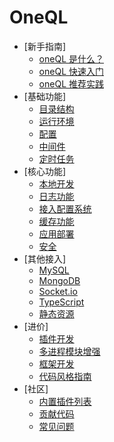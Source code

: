# OneQL

* [新手指南]
    * [oneQL 是什么？](guide/intro.md)
    * [oneQL 快速入门](guide/quickstart.md)
    * [oneQL 推荐实践](guide/recommend.md)
* [基础功能]
    * [目录结构](functional/dirtree.md)
    * [运行环境](functional/env.md)
    * [配置](functional/redis.md)
    * [中间件](functional/redis.md)
    * [定时任务](functional/redis.md)
* [核心功能]
    * [本地开发](utils/dev.md)
    * [日志功能](utils/xconfig.md)
    * [接入配置系统](utils/xlog.md)
    * [缓存功能](utils/redis.md)
    * [应用部署](utils/redis.md)
    * [安全](utils/redis.md)
* [其他接入]
    * [MySQL](utils/xconfig.md)
    * [MongoDB](utils/xlog.md)
    * [Socket.io](utils/redis.md)
    * [TypeScript](utils/redis.md)
    * [静态资源](utils/redis.md)
* [进价]
    * [插件开发](utils/xconfig.md)
    * [多进程模块增强](utils/xlog.md)
    * [框架开发](utils/redis.md)
    * [代码风格指南](utils/redis.md)
* [社区]
    * [内置插件列表](utils/xconfig.md)
    * [贡献代码](utils/xlog.md)
    * [常见问题](utils/redis.md)